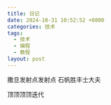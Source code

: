 ```yaml
---
title: 日记
date: 2024-10-31 10:52:52 +0800
categories: 技术
tags:
  - 技术
  - 编程
  - 教程
layout: post
---
```

撒旦发射点发射点
石帆胜丰士大夫


顶顶顶顶迭代